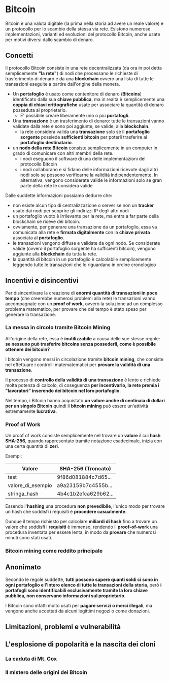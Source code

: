 # Bitcoin

Bitcoin è una valuta digitale (la prima nella storia ad avere un reale valore) e un protocollo per lo scambio della stessa via rete. Esistono numerose implementazioni, varianti ed evoluzioni del protocollo Bitcoin, anche usate per motivi diversi dallo scambio di denaro.

## Concetti

Il protocollo Bitcoin consiste in una rete decentralizzata (da ora in poi detta semplicemente __"la rete"__) di nodi che processano le richieste di trasferimento di denaro e da una __blockchain__ ovvero una lista di tutte le transazioni eseguite a partire dall'origine della moneta.

- Un __portafoglio__ è usato come contenitore di denaro (__Bitcoins__) identificato dalla sua __chiave pubblica__, ma in realtà è semplicemente una __coppia di chiavi crittografiche__ usate per associare la quantità di denaro posseduta al proprietario.
    - E' possibile creare liberamente uno o più __portafogli__.
- Una __transazione__ è un trasferimento di denaro: tutte le transazioni vanno validate dalla rete e sono poi aggiunte, se valide, alla __blockchain__.
    - la rete considera valida una __transazione__ solo se il  __portafoglio sorgente__ possiede __sufficienti bitcoin__ per poterli trasferire al __portafoglio destinatario__.
- un __nodo della rete Bitcoin__ consiste semplicemente in un computer in grado di comunicare con altri membri della rete.
    - i nodi eseguono il software di una delle implementazioni del protocollo Bitcoin
    - i nodi collaborano e si fidano delle informazioni ricevute dagli altri nodi solo se possono verificarne la validità indipendentemente. In alternativa, vengono considerate valide le informazioni solo se gran parte della rete le considera valide

Dalle suddette informazioni possiamo dedurre che: 
- non esiste alcun tipo di centralizzazione o server se non un __tracker__ usato dai nodi per scoprire gli indirizzi IP degli altri nodi
- un portafoglio vuoto è irrilevante per la rete, ma entra a far parte della blockchain se riceve dei bitcoin.
- ovviamente, per generare una transazione da un portafoglio, essa va comunicata alla rete e __firmata digitalmente__ con la __chiave privata__ associata al __portafoglio__.
- le transazioni vengono diffuse e validate da ogni nodo. Se considerate valide (ovvero il portafoglio sorgente ha sufficienti bitcoin), vengono aggiunte alla __blockchain__ da tutta la rete.
- la quantità di bitcoin in un portafoglio è calcolabile semplicemente leggendo tutte le transazioni che lo riguardano in ordine cronologico

## Incentivi e disincentivi

Per disincentivare la creazione di __enormi quantità di transazioni in poco tempo__ (che creerebbe numerosi problemi alla rete) le transazioni vanno accompagnate con un __proof of work__, ovvero la soluzione ad un complesso problema matematico, per provare che del tempo è stato speso per generare la transazione.

### La messa in circolo tramite Bitcoin Mining

All'origine della rete, essa è __inutilizzabile__ a causa delle sue stesse regole: __se nessuno può trasferire bitcoins senza possederli, come è possibile ottenere dei bitcoin?__

I bitcoin vengono messi in circolazione tramite __bitcoin mining__, che consiste nel effettuare i controlli matematematici per __provare la validità di una transazione__.

Il processo di __controllo della validità di una transazione__ è lento e richiede molta potenza di calcolo, di coseguenza __per incentivarlo, la rete premia i "lavoratori" inserendo dei bitcoin nel loro portafoglio__.

Nel tempo, i Bitcoin hanno acquistato __un valore anche di centinaia di dollari per un singolo Bitcoin__ quindi il __bitcoin mining__ può essere un'attività estremamente __lucrativa__.

### Proof of Work

Un proof of work consiste semplicemente nel trovare un __valore__ il cui __hash SHA-256__, quando rappresentato tramite notazione esadecimale, inizia con una certa quantità di __zeri__.

Esempi:

| Valore | SHA-256 (Troncato)|
| -- | -- |
| test | 9f86d081884c7d65... |
| valore_di_esempio | a9a23159b7c4555b... |
| stringa_hash | 4b4c1b2efca629b62... |

Essendo l'__hashing__ una procedura __non prevedibile__, l'unico modo per trovare un hash che soddisfi i requisiti è __procedere casualmente__.

Dunque il tempo richiesto per calcolare __miliardi di hash__ fino a trovare un valore che soddisfi i __requisiti__ è immenso, rendendo il __proof-of-work__ una procedura inventata per essere lenta, in modo da __provare__ che numerosi minuti sono stati usati.

### Bitcoin mining come reddito principale


## Anonimato

Secondo le regole suddette, __tutti possono sapere quanti soldi ci sono in ogni portafoglio e l'intero elenco di tutte le transazioni della storia__, però __i portafogli sono identificabili esclusivamente tramite la loro chiave pubblica, non conservano informazioni sul proprietario__.

I Bitcoin sono infatti molto usati per __pagare servizi o merci illegali__, ma vengono anche accettati da alcuni legittimi negozi o come donazioni.

## Limitazioni, problemi e vulnerabilità

## L'esplosione di popolarità e la nascita dei cloni

### La caduta di Mt. Gox

### Il mistero delle origini dei Bitcoin